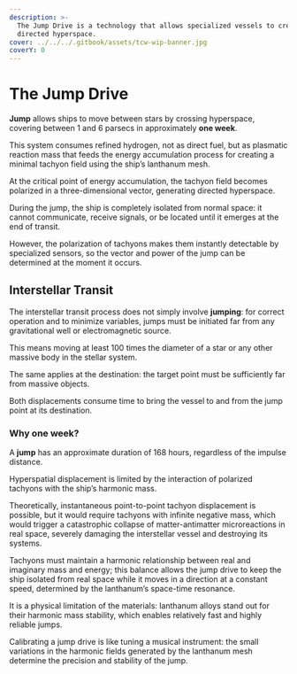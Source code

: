 ```yaml
---
description: >-
  The Jump Drive is a technology that allows specialized vessels to create
  directed hyperspace.
cover: ../../../.gitbook/assets/tcw-wip-banner.jpg
coverY: 0
---
```


# The Jump Drive

**Jump** allows ships to move between stars by crossing hyperspace, covering between 1 and 6 parsecs in approximately **one week**.

This system consumes refined hydrogen, not as direct fuel, but as plasmatic reaction mass that feeds the energy accumulation process for creating a minimal tachyon field using the ship’s lanthanum mesh.

At the critical point of energy accumulation, the tachyon field becomes polarized in a three-dimensional vector, generating directed hyperspace.

During the jump, the ship is completely isolated from normal space: it cannot communicate, receive signals, or be located until it emerges at the end of transit.

However, the polarization of tachyons makes them instantly detectable by specialized sensors, so the vector and power of the jump can be determined at the moment it occurs.

## Interstellar Transit

The interstellar transit process does not simply involve **jumping**: for correct operation and to minimize variables, jumps must be initiated far from any gravitational well or electromagnetic source.

This means moving at least 100 times the diameter of a star or any other massive body in the stellar system.

The same applies at the destination: the target point must be sufficiently far from massive objects.

Both displacements consume time to bring the vessel to and from the jump point at its destination.

### Why one week?

A **jump** has an approximate duration of 168 hours, regardless of the impulse distance.

Hyperspatial displacement is limited by the interaction of polarized tachyons with the ship’s harmonic mass.

Theoretically, instantaneous point-to-point tachyon displacement is possible, but it would require tachyons with infinite negative mass, which would trigger a catastrophic collapse of matter-antimatter microreactions in real space, severely damaging the interstellar vessel and destroying its systems.

Tachyons must maintain a harmonic relationship between real and imaginary mass and energy; this balance allows the jump drive to keep the ship isolated from real space while it moves in a direction at a constant speed, determined by the lanthanum’s space-time resonance.

It is a physical limitation of the materials: lanthanum alloys stand out for their harmonic mass stability, which enables relatively fast and highly reliable jumps.

Calibrating a jump drive is like tuning a musical instrument: the small variations in the harmonic fields generated by the lanthanum mesh determine the precision and stability of the jump.
